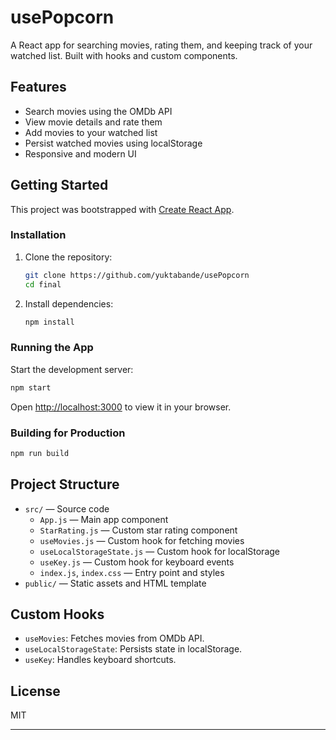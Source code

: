 # usePopcorn

A React app for searching movies, rating them, and keeping track of your watched list. Built with hooks and custom components.

## Features

- Search movies using the OMDb API
- View movie details and rate them
- Add movies to your watched list
- Persist watched movies using localStorage
- Responsive and modern UI

## Getting Started

This project was bootstrapped with [Create React App](https://github.com/facebook/create-react-app).

### Installation

1. Clone the repository:
   ```sh
   git clone https://github.com/yuktabande/usePopcorn
   cd final
   ```
2. Install dependencies:
   ```sh
   npm install
   ```

### Running the App

Start the development server:
```sh
npm start
```
Open [http://localhost:3000](http://localhost:3000) to view it in your browser.

### Building for Production

```sh
npm run build
```

## Project Structure

- `src/` — Source code
  - `App.js` — Main app component
  - `StarRating.js` — Custom star rating component
  - `useMovies.js` — Custom hook for fetching movies
  - `useLocalStorageState.js` — Custom hook for localStorage
  - `useKey.js` — Custom hook for keyboard events
  - `index.js`, `index.css` — Entry point and styles
- `public/` — Static assets and HTML template

## Custom Hooks

- `useMovies`: Fetches movies from OMDb API.
- `useLocalStorageState`: Persists state in localStorage.
- `useKey`: Handles keyboard shortcuts.

## License

MIT

---
